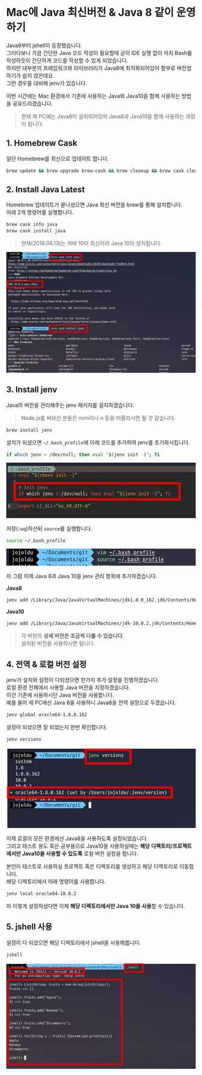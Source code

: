 # Mac에 Java 최신버전 & Java 8 같이 운영하기

Java9부터 jshell이 등장했습니다.  
그러다보니 가끔 간단한 Java 코드 작성이 필요할때 굳이 IDE 실행 없이 마치 Bash를 작성하듯이 간단하게 코드를 작성할 수 있게 되었습니다.  
하지만 대부분의 프레임워크와 라이브러리가 Java8에 최적화되어있어 함부로 버전업하기가 쉽지 않은데요.  
그런 경우를 대비해 jenv가 있습니다.  
  
이번 시간에는 Mac 환경에서 기존에 사용하는 Java와 Java10을 함께 사용하는 방법을 공유드리겠습니다.

> 현재 제 PC에는 Java8이 설치되어있어 Java8과 Java10을 함께 사용하는 과정이 됩니다.

## 1. Homebrew Cask

일단 Homebrew를 최신으로 업데이트 합니다.

```bash
brew update && brew upgrade brew-cask && brew cleanup && brew cask cleanup
```

## 2. Install Java Latest

Homebrew 업데이트가 끝나셨으면 Java 최신 버전을 brew를 통해 설치합니다.  
아래 2개 명령어를 실행합니다.

```bash
brew cask info java
brew cask install java
```

> 현재(2018.08.13)는 자바 10이 최신이라 Java 10이 설치됩니다.

![install1](./images/install1.png)

## 3. Install jenv

Java의 버전을 관리해주는 jenv 패키지를 설치하겠습니다.

> Node.js를 써보신 분들은 nvm이나 n 등을 떠올리시면 될 것 같습니다.

```bash
brew install jenv
```

설치가 되셨으면 ```~/.bash_profile```에 아래 코드를 추가하여 jenv를 초기화시킵니다.

```bash
if which jenv > /dev/null; then eval "$(jenv init -)"; fi
```

![install2](./images/install2.png)

저장(```:wq```)하신뒤 ```source```를 실행합니다.

```bash
source ~/.bash_profile
```

![install3](./images/install3.png)

자 그럼 이제 Java 8과 Java 10을 jenv 관리 항목에 추가하겠습니다.  
  

**Java8**

```bash
jenv add /Library/Java/JavaVirtualMachines/jdk1.8.0_162.jdk/Contents/Home/
```

**Java10**

```bash
jenv add /Library/Java/JavaVirtualMachines/jdk-10.0.2.jdk/Contents/Home/
```

> 각 버전의 **상세 버전은 조금씩 다를 수 있습니다**.  
설치된 버전을 사용하시면 됩니다.

## 4. 전역 & 로컬 버전 설정

jenv가 설치와 설정이 다되셨으면 한가지 추가 설정을 진행하겠습니다.  
로컬 환경 전체에서 사용할 Java 버전을 지정하겠습니다.  
이건 기존에 사용하시던 Java 버전을 사용합니다.  
예를 들어 제 PC에선 Java 8을 사용하니 Java8을 전역 설정으로 두겠습니다.

```bash
jenv global oracle64-1.8.0.162
```

설정이 되셨으면 잘 되었는지 한번 확인합니다.

```bash
jenv versions
```

![install5](./images/install5.png)

이제 로컬의 모든 환경에선 Java8을 사용하도록 설정되었습니다.  
그리고 테스트 용도 혹은 공부용으로 Java10을 사용하실때는 **해당 디렉토리/프로젝트에서만 Java10을 사용할 수 있도록** 로컬 버전 설정을 합니다.  
  
본인이 테스트로 사용하실 프로젝트 혹은 디렉토리를 생성하고 해당 디렉토리로 이동합니다.  
해당 디렉토리에서 아래 명령어를 사용합니다.

```bash
jenv local oracle64-10.0.2
```

자 이렇게 설정하셨다면 이제 **해당 디렉토리에서만 Java 10을 사용**할 수 있습니다.  

## 5. jshell 사용

설정이 다 되셨으면 해당 디렉토리에서 jshell을 사용해봅니다.

```bash
jshell
```

![jshell](./images/jshell.png)





```